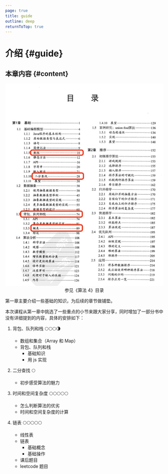 ```yaml
---
page: true
title: guide
outline: deep
returnToTop: true
---
```


# 介绍 {#guide}

## 本章内容 {#content}

<div align='center'>
  <img src="./images/index/catalog.png" style="zoom:80%;" />
  <span class="comment-alg4-book">参见《算法 4》目录</span>
</div>

第一章主要介绍一些基础的知识，为后续的章节做铺垫。

本次课程从第一章中挑选了一些重点的小节来跟大家分享，同时增加了一部分书中没有详细提到的内容，具体的安排如下：

1. 背包、队列和栈 🌕🌕🌕🌗

   - 数组和集合（Array 和 Map）
   - 背包、队列和栈
     - 基础知识
     - 用 js 实现

2. 二分查找 🌕

   - 初步感受算法的魅力

3. 时间和空间复杂度 🌕🌕🌕🌕🌕

   - 怎么判断算法的优劣
   - 时间和空间复杂度的计算

4. 链表 🌕🌕🌕🌕🌕
   - 线性表
   - 链表
     - 基础概念
     - 基础操作
   - 课后题目
   - leetcode 题目
